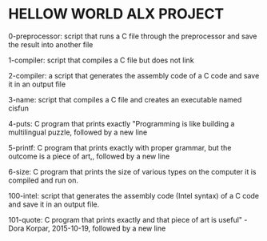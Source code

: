 # HELLOW WORLD ALX PROJECT

0-preprocessor: script that runs a C file through the preprocessor and save the result into another file

1-compiler:  script that compiles a C file but does not link

2-compiler: a script that generates the assembly code of a C code and save it in an output file

3-name: script that compiles a C file and creates an executable named cisfun

4-puts: C program that prints exactly "Programming is like building a multilingual puzzle, followed by a new line

5-printf: C program that prints exactly with proper grammar, but the outcome is a piece of art,, followed by a new line

6-size: C program that prints the size of various types on the computer it is compiled and run on.

100-intel: script that generates the assembly code (Intel syntax) of a C code and save it in an output file.

101-quote: C program that prints exactly and that piece of art is useful" - Dora Korpar, 2015-10-19, followed by a new line
